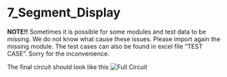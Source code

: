 # 7_Segment_Display

**NOTE!!**
Sometimes it is possible for some modules and test data to be missing. 
We do not know what cause these issues. Please import again the missing module. 
The test cases can also be found in excel file “TEST CASE”. Sorry for the inconvenience. 

The final circuit should look like this
![Full Circuit](https://github.com/Irfanly/7_Segment_Display/assets/93774296/430f3ee5-f4fd-48b3-a4b8-d2c6ab45bc55)

